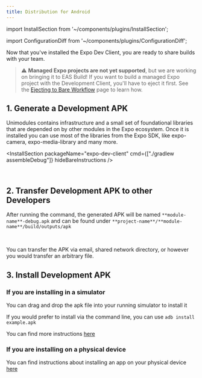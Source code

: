 ```yaml
---
title: Distribution for Android
---
```


import InstallSection from '~/components/plugins/InstallSection';

import ConfigurationDiff from '~/components/plugins/ConfigurationDiff';

Now that you've installed the Expo Dev Client, you are ready to share builds with your team.

> ⚠️ **Managed Expo projects are not yet supported**, but we are working on bringing it to EAS Build! If you want to build a managed Expo project with the Development Client, you'll have to eject it first. See the [Ejecting to Bare Workflow](../workflow/customizing.md) page to learn how.

## 1. Generate a Development APK

Unimodules contains infrastructure and a small set of foundational libraries that are depended on by other modules in the Expo ecosystem. Once it is installed you can use most of the libraries from the Expo SDK, like expo-camera, expo-media-library and many more.

<InstallSection packageName="expo-dev-client" cmd={["./gradlew assembleDebug"]} hideBareInstructions />

<br />

## 2. Transfer Development APK to other Developers

After running the command, the generated APK will be named `**module-name**-debug.apk` and can be found under `**project-name**/**module-name**/build/outputs/apk`

<br />

You can transfer the APK via email, shared network directory, or however you would transfer an arbitrary file.

## 3. Install Development APK

### If you are installing in a simulator

You can drag and drop the apk file into your running simulator to install it

If you would prefer to install via the command line, you can use `adb install example.apk`

You can find more instructions [here](https://developer.android.com/studio/run/emulator)

### If you are installing on a physical device

You can find instructions about installing an app on your physical device [here](https://developer.android.com/studio/run/device)
